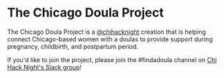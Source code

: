 # The Chicago Doula Project

The Chicago Doula Project is a [@chihacknight](https://github.com/chihacknight) creation that is helping connect Chicago-based women with a doulas to provide support during pregnancy, childbirth, and postpartum period.

If you'd like to join the project, please join the #findadoula channel on [Chi Hack Night's Slack group](http://chihacknight.slack.com)!
